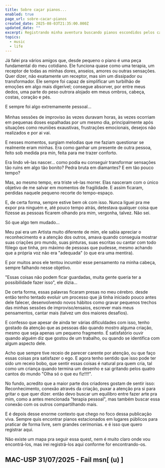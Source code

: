 ```yaml
---
title: Sobre caçar pianos...
enabled: true
page_url: sobre-cacar-pianos
created_date: 2025-08-03T21:35:00.000Z
updated_date: ""
excerpt: Registrando minha aventura buscando pianos escondidos pelos cantos das cidades.
topics:
  - music
  - life
---
```

Já falei pra vários amigos que, desde pequeno o piano é uma peça fundamental do meu cotidiano. Ele funciona quase como uma terapia, um receptor de todas as minhas dores, anseios, amores ou outras sensações. Quer dizer, não exatamente um receptor, mas sim um dissipador ou transformador. Ele sempre foi capaz de simplificar um turbilhão de emoções em algo mais digerível; consegue absorver, por entre meus dedos, uma parte do peso outrora alojado em meus ombros, cabeça, costas, coração e pés.

E sempre foi algo extremamente pessoal...\
\
Minhas sessões de improviso às vezes duravam horas, às vezes ocorriam em pequenas doses espalhadas por um mesmo dia, principalmente após situações como reuniões exaustivas, frustrações emocionais, desejos não realizados e por ai vai.

E nesses momentos, surgiam melodias que me faziam questionar se realmente eram minhas. Era como ganhar um presente de outra pessoa, feito sob medida pra min, feita para me trazer conforto. 

Era lindo vê-las nascer... como podia eu conseguir transformar sensações tão ruins em algo tão bonito? Pedra bruta em diamantes? E em tão pouco tempo?

Mas, ao mesmo tempo, era triste vê-las morrer. Elas nasceram com o único objetivo de me salvar em momentos de fragilidade. E assim ficaram, perdidas naquele pequeno recorte do tempo-espaço.

E, de certa forma, sempre estive bem ok com isso. Nunca liguei pra me expor pra ninguém e, até pouco tempo atrás, detestava qualquer coisa que fizesse as pessoas ficarem olhando pra mim, vergonha, talvez. Não sei.

Só que algo tem mudado...

Meu pai era um Artista muito diferente de mim, ele sabia apreciar o reconhecimento e a atenção dos outros, amava quando conseguia mostrar suas criações pro mundo, suas pinturas, suas escritas ou cantar com todo fôlego que tinha, pro máximo de pessoas que pudesse, mesmo achando que a própria voz não era "adequada" (o que era uma mentira).  

E por muitos anos ele tentou incumbir esse pensamento na minha cabeça, sempre falhando nesse objetivo.

"Essas coisas não podem ficar guardadas, muita gente queria ter a possibilidade fazer isso", ele dizia... 

De certa forma, essas palavras ficaram presas no meu cérebro. desde então tenho tentado evoluir um processo que já tinha iniciado pouco antes dele falecer, desenvolvendo novos hábitos como gravar pequenos trechos das minhas sessões de improviso/ensaios, escrever mais meus pensamentos, cantar mais (talvez um dos maiores desafios).

E confesso que apesar de ainda ter várias dificuldades com isso, tenho gostado da atenção que as pessoas dão quando mostro alguma criação, mesmo que seja apenas um pequeno fragmento. É satisfatório ouvir quando alguém diz que gostou de um trabalho, ou quando se identifica com algum aspecto dele.

Acho que sempre tive receio de parecer carente por atenção, ou que faço essas coisas pra satisfazer o ego. E agora tenho sentido que isso pode ter sido um receio bobo, que sentir essas coisas é natural pra quem cria, tal como um criança quando termina um desenho e sai gritando pelos quatro cantos do mundo "Olha só o que eu fiz!!!!".

No fundo, acredito que a maior parte dos criadores gostam de sentir isso: Reconhecimento, conexão através da criação, puxar a atenção pra si para gritar o que quer dizer. então devo buscar um equilibro entre fazer arte pra mim, como a antes mencionada "terapia pessoal", mas também buscar essa conexão com os outros compartilhando mais.

E é depois desse enorme contexto que chego no foco dessa publicação viva. Sempre quis encontrar pianos estacionados em lugares públicos para praticar de forma livre, sem grandes cerimonias. e é isso que quero registrar aqui.

Não existe um mapa pra seguir essa quest, nem é muito claro onde vou encontrá-los, mas irei registrá-los aqui conforme for encontrando-os.

## MAC-USP 31/07/2025 - Fail msn\[ (u) ]
